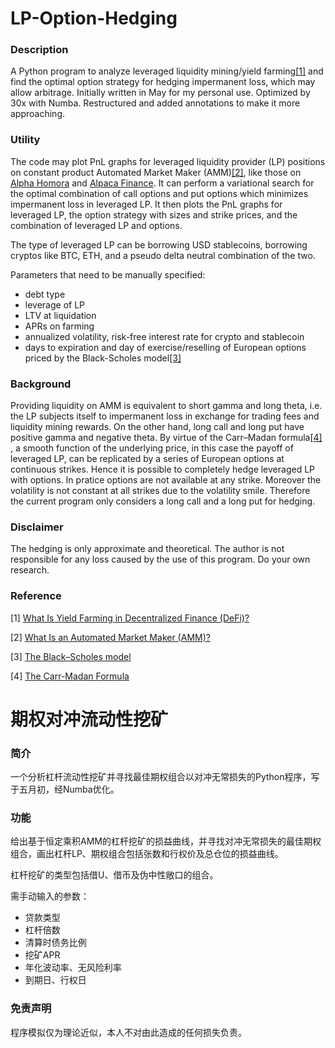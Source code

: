 # LP-Option-Hedging

### Description

A Python program to analyze leveraged liquidity mining/yield
farming[[1]](https://github.com/Aureliano90/LP-Option-Hedging#reference) and find the optimal option strategy for
hedging impermanent loss, which may allow arbitrage. Initially written in May for my personal use. Optimized by 30x with
Numba. Restructured and added annotations to make it more approaching.

### Utility

The code may plot PnL graphs for leveraged liquidity provider (LP) positions on constant product Automated Market Maker
(AMM)[[2]](https://github.com/Aureliano90/LP-Option-Hedging#reference), like those
on [Alpha Homora](https://homora.alphafinance.io/) and [Alpaca Finance](https://www.alpacafinance.org/). It can perform
a variational search for the optimal combination of call options and put options which minimizes impermanent loss in
leveraged LP. It then plots the PnL graphs for leveraged LP, the option strategy with sizes and strike prices, and the
combination of leveraged LP and options.

The type of leveraged LP can be borrowing USD stablecoins, borrowing cryptos like BTC, ETH, and a pseudo delta neutral
combination of the two.

Parameters that need to be manually specified:

* debt type
* leverage of LP
* LTV at liquidation
* APRs on farming
* annualized volatility, risk-free interest rate for crypto and stablecoin
* days to expiration and day of exercise/reselling of European options priced by the Black-Scholes
  model[[3]](https://github.com/Aureliano90/LP-Option-Hedging#reference)

### Background

Providing liquidity on AMM is equivalent to short gamma and long theta, i.e. the LP subjects itself to impermanent loss
in exchange for trading fees and liquidity mining rewards. On the other hand, long call and long put have positive gamma
and negative theta. By virtue of the Carr–Madan formula[[4]](https://github.com/Aureliano90/LP-Option-Hedging#reference)
, a smooth function of the underlying price, in this case the payoff of leveraged LP, can be replicated by a series of
European options at continuous strikes. Hence it is possible to completely hedge leveraged LP with options. In pratice
options are not available at any strike. Moreover the volatility is not constant at all strikes due to the volatility
smile. Therefore the current program only considers a long call and a long put for hedging.

### Disclaimer

The hedging is only approximate and theoretical. The author is not responsible for any loss caused by the use of this
program. Do your own research.

### Reference

[1] [What Is Yield Farming in Decentralized Finance (DeFi)?](https://academy.binance.com/en/articles/what-is-yield-farming-in-decentralized-finance-defi)

[2] [What Is an Automated Market Maker (AMM)?](https://academy.binance.com/en/articles/what-is-an-automated-market-maker-amm)

[3] [The Black–Scholes model](https://en.wikipedia.org/wiki/Black%E2%80%93Scholes_model)

[4] [The Carr-Madan Formula](https://engineering.nyu.edu/sites/default/files/2019-01/CarrQuantFinance2001-a.pdf)

# 期权对冲流动性挖矿

### 简介

一个分析杠杆流动性挖矿并寻找最佳期权组合以对冲无常损失的Python程序，写于五月初，经Numba优化。

### 功能

给出基于恒定乘积AMM的杠杆挖矿的损益曲线，并寻找对冲无常损失的最佳期权组合，画出杠杆LP、期权组合包括张数和行权价及总仓位的损益曲线。

杠杆挖矿的类型包括借U、借币及伪中性敞口的组合。

需手动输入的参数：

* 贷款类型
* 杠杆倍数
* 清算时债务比例
* 挖矿APR
* 年化波动率、无风险利率
* 到期日、行权日

### 免责声明

程序模拟仅为理论近似，本人不对由此造成的任何损失负责。
